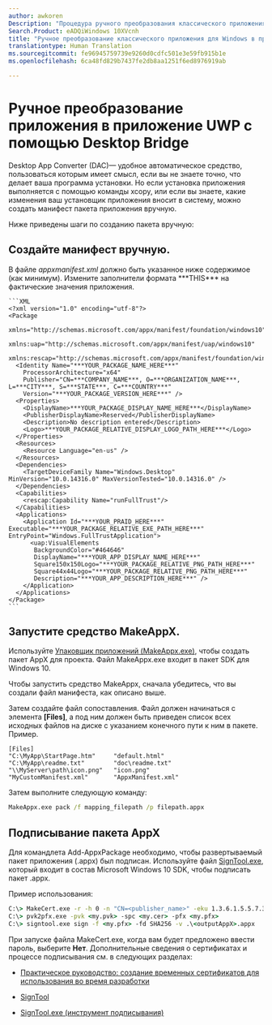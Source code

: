 ```yaml
---
author: awkoren
Description: "Процедура ручного преобразования классического приложения для Windows (например, Win32, WPF и Windows Forms) в приложение универсальной платформы Windows (UWP)."
Search.Product: eADQiWindows 10XVcnh
title: "Ручное преобразование классического приложения для Windows в приложение универсальной платформы Windows (UWP)"
translationtype: Human Translation
ms.sourcegitcommit: fe96945759739e9260d0cdfc501e3e59fb915b1e
ms.openlocfilehash: 6ca48fd829b7437fe2db8aa1251f6ed8976919ab

---
```


# Ручное преобразование приложения в приложение UWP с помощью Desktop Bridge

Desktop App Converter (DAC)— удобное автоматическое средство, пользоваться которым имеет смысл, если вы не знаете точно, что делает ваша программа установки. Но если установка приложения выполняется с помощью команды xcopy, или если вы знаете, какие изменения ваш установщик приложения вносит в систему, можно создать манифест пакета приложения вручную.

Ниже приведены шаги по созданию пакета вручную:

## Создайте манифест вручную.

В файле _appxmanifest.xml_ должно быть указанное ниже содержимое (как минимум). Измените заполнители формата \*\*\*THIS\*\*\* на фактические значения приложения.

    ```XML
    <?xml version="1.0" encoding="utf-8"?>
    <Package
       xmlns="http://schemas.microsoft.com/appx/manifest/foundation/windows10"
       xmlns:uap="http://schemas.microsoft.com/appx/manifest/uap/windows10"
       xmlns:rescap="http://schemas.microsoft.com/appx/manifest/foundation/windows10/restrictedcapabilities">
      <Identity Name="***YOUR_PACKAGE_NAME_HERE***"
        ProcessorArchitecture="x64"
        Publisher="CN=***COMPANY_NAME***, O=***ORGANIZATION_NAME***, L=***CITY***, S=***STATE***, C=***COUNTRY***"
        Version="***YOUR_PACKAGE_VERSION_HERE***" />
      <Properties>
        <DisplayName>***YOUR_PACKAGE_DISPLAY_NAME_HERE***</DisplayName>
        <PublisherDisplayName>Reserved</PublisherDisplayName>
        <Description>No description entered</Description>
        <Logo>***YOUR_PACKAGE_RELATIVE_DISPLAY_LOGO_PATH_HERE***</Logo>
      </Properties>
      <Resources>
        <Resource Language="en-us" />
      </Resources>
      <Dependencies>
        <TargetDeviceFamily Name="Windows.Desktop" MinVersion="10.0.14316.0" MaxVersionTested="10.0.14316.0" />
      </Dependencies>
      <Capabilities>
        <rescap:Capability Name="runFullTrust"/>
      </Capabilities>
      <Applications>
        <Application Id="***YOUR_PRAID_HERE***" Executable="***YOUR_PACKAGE_RELATIVE_EXE_PATH_HERE***" EntryPoint="Windows.FullTrustApplication">
          <uap:VisualElements
           BackgroundColor="#464646"
           DisplayName="***YOUR_APP_DISPLAY_NAME_HERE***"
           Square150x150Logo="***YOUR_PACKAGE_RELATIVE_PNG_PATH_HERE***"
           Square44x44Logo="***YOUR_PACKAGE_RELATIVE_PNG_PATH_HERE***"
           Description="***YOUR_APP_DESCRIPTION_HERE***" />
        </Application>
      </Applications>
    </Package>
    ```

## Запустите средство MakeAppX.

Используйте [Упаковщик приложений (MakeAppx.exe)](https://msdn.microsoft.com/library/windows/desktop/hh446767(v=vs.85).aspx), чтобы создать пакет AppX для проекта. Файл MakeAppx.exe входит в пакет SDK для Windows 10. 

Чтобы запустить средство MakeAppx, сначала убедитесь, что вы создали файл манифеста, как описано выше. 

Затем создайте файл сопоставления. Файл должен начинаться с элемента **[Files]**, а под ним должен быть приведен список всех исходных файлов на диске с указанием конечного пути к ним в пакете. Пример. 

```
[Files]
"C:\MyApp\StartPage.htm"     "default.html"
"C:\MyApp\readme.txt"        "doc\readme.txt"
"\\MyServer\path\icon.png"   "icon.png"
"MyCustomManifest.xml"       "AppxManifest.xml"
```

Затем выполните следующую команду: 

```cmd
MakeAppx.exe pack /f mapping_filepath /p filepath.appx
```

## Подписывание пакета AppX

Для командлета Add-AppxPackage необходимо, чтобы развертываемый пакет приложения (.appx) был подписан. Используйте файл [SignTool.exe](https://msdn.microsoft.com/library/windows/desktop/aa387764(v=vs.85).aspx), который входит в состав Microsoft Windows 10 SDK, чтобы подписать пакет .appx.

Пример использования: 

```cmd
C:\> MakeCert.exe -r -h 0 -n "CN=<publisher_name>" -eku 1.3.6.1.5.5.7.3.3 -pe -sv <my.pvk> <my.cer>
C:\> pvk2pfx.exe -pvk <my.pvk> -spc <my.cer> -pfx <my.pfx>
C:\> signtool.exe sign -f <my.pfx> -fd SHA256 -v .\<outputAppX>.appx
```

При запуске файла MakeCert.exe, когда вам будет предложено ввести пароль, выберите **Нет**. Дополнительные сведения о сертификатах и процессе подписывания см. в следующих разделах: 

- [Практическое руководство: создание временных сертификатов для использования во время разработки](https://msdn.microsoft.com/library/ms733813.aspx)

- [SignTool](https://msdn.microsoft.com/library/windows/desktop/aa387764.aspx)

- [SignTool.exe (инструмент подписывания)](https://msdn.microsoft.com/library/8s9b9yaz.aspx)




<!--HONumber=Nov16_HO1-->



